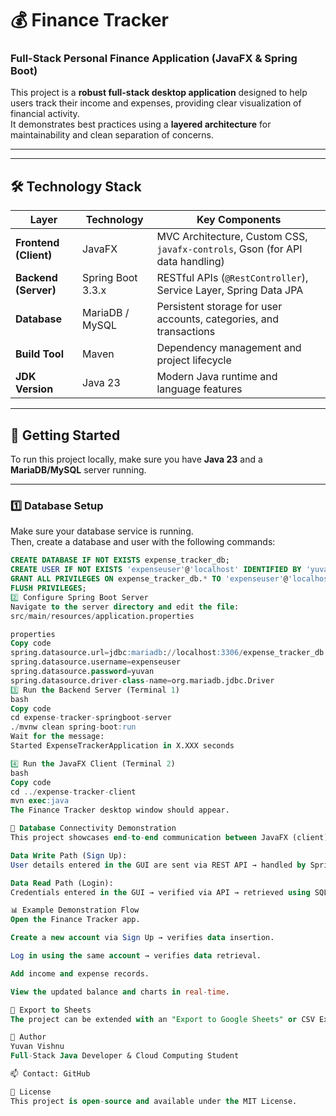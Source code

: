 # 💰 Finance Tracker  
### Full-Stack Personal Finance Application (JavaFX & Spring Boot)

This project is a **robust full-stack desktop application** designed to help users track their income and expenses, providing clear visualization of financial activity.  
It demonstrates best practices using a **layered architecture** for maintainability and clean separation of concerns.

---


---

## 🛠️ Technology Stack

| Layer | Technology | Key Components |
|-------|-------------|----------------|
| **Frontend (Client)** | JavaFX | MVC Architecture, Custom CSS, `javafx-controls`, Gson (for API data handling) |
| **Backend (Server)** | Spring Boot 3.3.x | RESTful APIs (`@RestController`), Service Layer, Spring Data JPA |
| **Database** | MariaDB / MySQL | Persistent storage for user accounts, categories, and transactions |
| **Build Tool** | Maven | Dependency management and project lifecycle |
| **JDK Version** | Java 23 | Modern Java runtime and language features |

---

## 🚀 Getting Started

To run this project locally, make sure you have **Java 23** and a **MariaDB/MySQL** server running.

---

### 1️⃣ Database Setup

Make sure your database service is running.  
Then, create a database and user with the following commands:

```sql
CREATE DATABASE IF NOT EXISTS expense_tracker_db;
CREATE USER IF NOT EXISTS 'expenseuser'@'localhost' IDENTIFIED BY 'yuvan';
GRANT ALL PRIVILEGES ON expense_tracker_db.* TO 'expenseuser'@'localhost';
FLUSH PRIVILEGES;
2️⃣ Configure Spring Boot Server
Navigate to the server directory and edit the file:
src/main/resources/application.properties

properties
Copy code
spring.datasource.url=jdbc:mariadb://localhost:3306/expense_tracker_db
spring.datasource.username=expenseuser
spring.datasource.password=yuvan
spring.datasource.driver-class-name=org.mariadb.jdbc.Driver
3️⃣ Run the Backend Server (Terminal 1)
bash
Copy code
cd expense-tracker-springboot-server
./mvnw clean spring-boot:run
Wait for the message:
Started ExpenseTrackerApplication in X.XXX seconds

4️⃣ Run the JavaFX Client (Terminal 2)
bash
Copy code
cd ../expense-tracker-client
mvn exec:java
The Finance Tracker desktop window should appear.

🔑 Database Connectivity Demonstration
This project showcases end-to-end communication between JavaFX (client), Spring Boot (server), and MariaDB (database).

Data Write Path (Sign Up):
User details entered in the GUI are sent via REST API → handled by Spring Boot Service Layer → inserted into MariaDB.

Data Read Path (Login):
Credentials entered in the GUI → verified via API → retrieved using SQL SELECT query via Spring Data JPA.

📊 Example Demonstration Flow
Open the Finance Tracker app.

Create a new account via Sign Up → verifies data insertion.

Log in using the same account → verifies data retrieval.

Add income and expense records.

View the updated balance and charts in real-time.

🧩 Export to Sheets
The project can be extended with an "Export to Google Sheets" or CSV Export feature for data backup and visualization.

🧠 Author
Yuvan Vishnu
Full-Stack Java Developer & Cloud Computing Student

📫 Contact: GitHub

🪪 License
This project is open-source and available under the MIT License.
